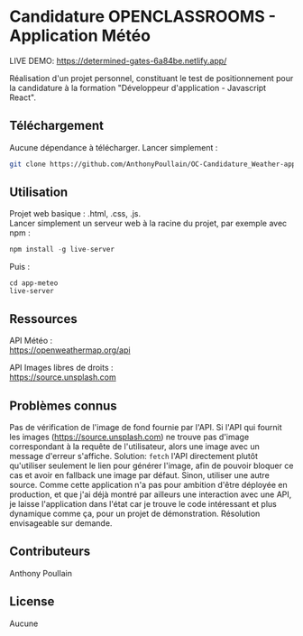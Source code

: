 # Candidature OPENCLASSROOMS - Application Météo
LIVE DEMO: https://determined-gates-6a84be.netlify.app/

Réalisation d'un projet personnel, constituant le test de positionnement pour la candidature à la formation "Développeur d'application - Javascript React".

## Téléchargement
 
Aucune dépendance à télécharger. Lancer simplement :

```bash
git clone https://github.com/AnthonyPoullain/OC-Candidature_Weather-app.git
```

## Utilisation
Projet web basique : .html, .css, .js.<br>Lancer simplement un serveur web à la racine du projet, par exemple avec npm : 

```python
npm install -g live-server
```
Puis :
```
cd app-meteo
live-server
```
## Ressources
API Météo :<br>https://openweathermap.org/api

API Images libres de droits :<br>https://source.unsplash.com

## Problèmes connus
Pas de vérification de l'image de fond fournie par l'API. Si l'API qui fournit les images (https://source.unsplash.com) ne trouve pas d'image correspondant à la requête de l'utilisateur, alors une image avec un message d'erreur s'affiche. Solution: `fetch` l'API directement plutôt qu'utiliser seulement le lien pour générer l'image, afin de pouvoir bloquer ce cas et avoir en fallback une image par défaut. Sinon, utiliser une autre source. Comme cette application n'a pas pour ambition d'être déployée en production, et que j'ai déjà montré par ailleurs une interaction avec une API, je laisse l'application dans l'état car je trouve le code intéressant et plus dynamique comme ça, pour un projet de démonstration. Résolution envisageable sur demande.

## Contributeurs
Anthony Poullain

## License
Aucune
